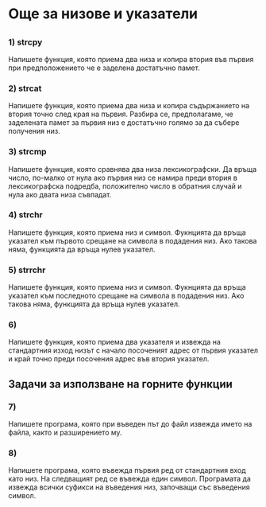 # Още за низове и указатели

## <cstring>

### 1) strcpy
Напишете функция, която приема два низа и копира втория във първия при предположението че е заделена достатъчно памет. 

### 2) strcat
Напишете функция, която приема два низа и копира съдържанието на втория точно след края на първия. Разбира се, предполагаме, че заделената памет за първия низ е достатъчно голямо за да събере получения низ.

### 3) strcmp
Напишете функция, която сравнява два низа лексикографски. Да връща число, по-малко от нула ако първия низ се намира преди втория в лексикографска подредба, положително число в обратния случай и нула ако двата низа съвпадат.

### 4) strchr
Напишете функция, която приема низ и символ. Фукнцията да връща указател към първото срещане на символа в подадения низ. Ако такова няма, функцията да връща нулев указател.

### 5) strrchr
Напишете функция, която приема низ и символ. Фукнцията да връща указател към последното срещане на символа в подадения низ. Ако такова няма, функцията да връща нулев указател.

### 6) 
Напишете функция, която приема два указателя и извежда на стандартния изход низът с начало посоченият адрес от първия указател и край точно преди посочения адрес във втория указател.

## Задачи за използване на горните функции

### 7) 
Напишете програма, която при въведен път до файл извежда името на файла, както и разширението му.


### 8)
Напишете програма, която въвежда първия ред от стандартния вход като низ. На следващият ред се въвежда един символ. Програмата да извежда всички суфикси на въведения низ, започващи със въведения символ.

